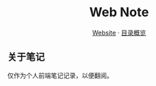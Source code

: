 <h1 align="center">Web Note</h1>

<p align="center">
  <a href="https://shijiechn.github.io/front-end-note/">Website</a> ·
  <a href="https://github.com/SHIJIECHN/front-end-note/tree/master/docs">目录概览</a>
</p>

## 关于笔记

仅作为个人前端笔记记录，以便翻阅。
